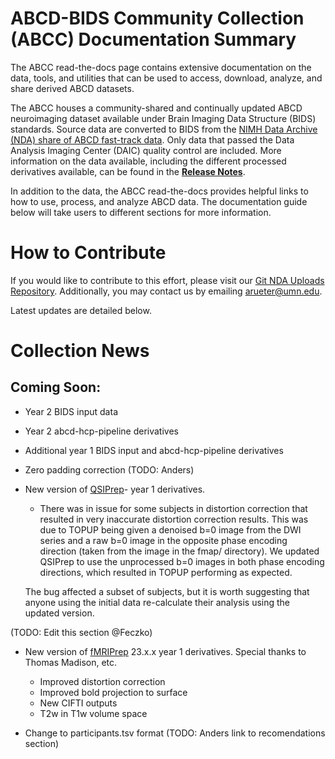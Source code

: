 # ABCD-BIDS Community Collection (ABCC) Documentation Summary

The ABCC read-the-docs page contains extensive documentation on the data, tools, and utilities that can be used to access, download, analyze, and share derived ABCD datasets. 

The ABCC houses a community-shared and continually updated ABCD neuroimaging dataset available under Brain Imaging Data Structure (BIDS) standards. Source data are converted to BIDS from the [NIMH Data Archive (NDA) share of ABCD fast-track data](https://nda.nih.gov/edit_collection.html?id=2573). Only data that passed the Data Analysis Imaging Center (DAIC) quality control are included. More information on the data available, including the different processed derivatives available, can be found in the [**Release Notes**](https://collection3165.readthedocs.io/en/stable/release_notes/).

In addition to the data, the ABCC read-the-docs provides helpful links to how to use, process, and analyze ABCD data. The documentation guide below will take users to different sections for more information.

# How to Contribute

If you would like to contribute to this effort, please visit our [Git NDA Uploads Repository](https://github.com/ABCD-STUDY/nda-abcd-collection-3165). Additionally, you may contact us by emailing arueter@umn.edu. 

Latest updates are detailed below. 

# Collection News

## Coming Soon:

- Year 2 BIDS input data

- Year 2 abcd-hcp-pipeline derivatives

- Additional year 1 BIDS input and abcd-hcp-pipeline derivatives

- Zero padding correction (TODO: Anders)

- New version of [QSIPrep](https://qsiprep.readthedocs.io/en/stable/)- year 1 derivatives.
    - There was in issue for some subjects in distortion correction that resulted in very inaccurate distortion correction results. This was due to TOPUP being given a denoised b=0 image from the DWI series and a raw b=0 image in the opposite phase encoding direction (taken from the image in the fmap/ directory). We updated QSIPrep to use the unprocessed b=0 images in both phase encoding directions, which resulted in TOPUP performing as expected.
    
    The bug affected a subset of subjects, but it is worth suggesting that anyone using the initial data re-calculate their analysis using the updated version.

(TODO: Edit this section @Feczko)
- New version of [fMRIPrep](https://fmriprep.org/) 23.x.x year 1 derivatives. Special thanks to Thomas Madison, etc.
    - Improved distortion correction
    - Improved bold projection to surface
    - New CIFTI outputs
    - T2w in T1w volume space

- Change to participants.tsv format (TODO: Anders link to recomendations section)


